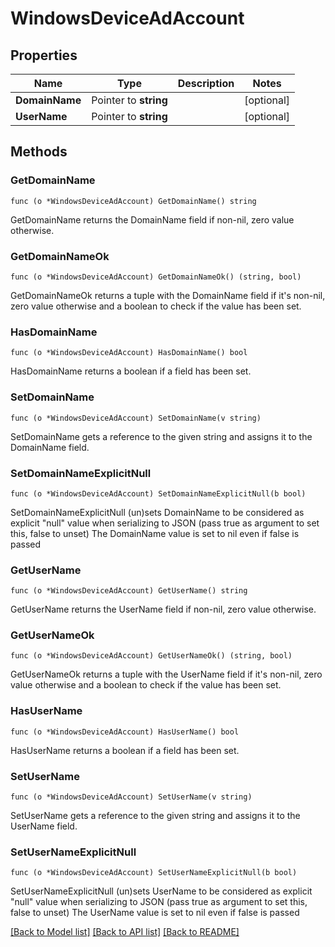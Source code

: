 # WindowsDeviceAdAccount

## Properties

Name | Type | Description | Notes
------------ | ------------- | ------------- | -------------
**DomainName** | Pointer to **string** |  | [optional] 
**UserName** | Pointer to **string** |  | [optional] 

## Methods

### GetDomainName

`func (o *WindowsDeviceAdAccount) GetDomainName() string`

GetDomainName returns the DomainName field if non-nil, zero value otherwise.

### GetDomainNameOk

`func (o *WindowsDeviceAdAccount) GetDomainNameOk() (string, bool)`

GetDomainNameOk returns a tuple with the DomainName field if it's non-nil, zero value otherwise
and a boolean to check if the value has been set.

### HasDomainName

`func (o *WindowsDeviceAdAccount) HasDomainName() bool`

HasDomainName returns a boolean if a field has been set.

### SetDomainName

`func (o *WindowsDeviceAdAccount) SetDomainName(v string)`

SetDomainName gets a reference to the given string and assigns it to the DomainName field.

### SetDomainNameExplicitNull

`func (o *WindowsDeviceAdAccount) SetDomainNameExplicitNull(b bool)`

SetDomainNameExplicitNull (un)sets DomainName to be considered as explicit "null" value
when serializing to JSON (pass true as argument to set this, false to unset)
The DomainName value is set to nil even if false is passed
### GetUserName

`func (o *WindowsDeviceAdAccount) GetUserName() string`

GetUserName returns the UserName field if non-nil, zero value otherwise.

### GetUserNameOk

`func (o *WindowsDeviceAdAccount) GetUserNameOk() (string, bool)`

GetUserNameOk returns a tuple with the UserName field if it's non-nil, zero value otherwise
and a boolean to check if the value has been set.

### HasUserName

`func (o *WindowsDeviceAdAccount) HasUserName() bool`

HasUserName returns a boolean if a field has been set.

### SetUserName

`func (o *WindowsDeviceAdAccount) SetUserName(v string)`

SetUserName gets a reference to the given string and assigns it to the UserName field.

### SetUserNameExplicitNull

`func (o *WindowsDeviceAdAccount) SetUserNameExplicitNull(b bool)`

SetUserNameExplicitNull (un)sets UserName to be considered as explicit "null" value
when serializing to JSON (pass true as argument to set this, false to unset)
The UserName value is set to nil even if false is passed

[[Back to Model list]](../README.md#documentation-for-models) [[Back to API list]](../README.md#documentation-for-api-endpoints) [[Back to README]](../README.md)


